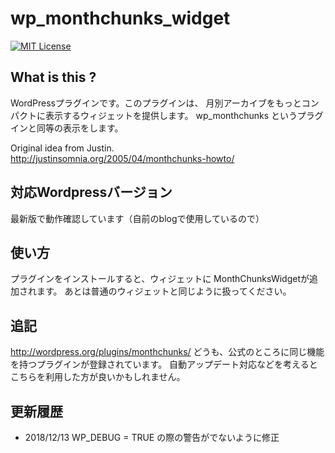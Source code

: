 # wp_monthchunks_widget
 [![MIT License](https://img.shields.io/badge/license-MIT-blue.svg?style=flat)](LICENSE)

## What is this ?
WordPressプラグインです。このプラグインは、
月別アーカイブをもっとコンパクトに表示するウィジェットを提供します。
wp_monthchunks というプラグインと同等の表示をします。

Original idea from Justin.  
http://justinsomnia.org/2005/04/monthchunks-howto/

## 対応Wordpressバージョン
最新版で動作確認しています（自前のblogで使用しているので）

## 使い方
プラグインをインストールすると、ウィジェットに MonthChunksWidgetが追加されます。
あとは普通のウィジェットと同じように扱ってください。

## 追記
http://wordpress.org/plugins/monthchunks/
どうも、公式のところに同じ機能を持つプラグインが登録されています。
自動アップデート対応などを考えるとこちらを利用した方が良いかもしれません。

## 更新履歴
* 2018/12/13 WP_DEBUG = TRUE の際の警告がでないように修正
